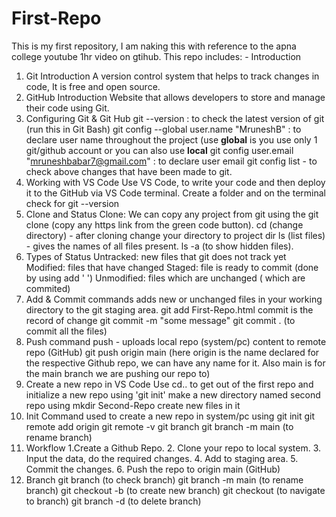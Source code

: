 # First-Repo
This is my first repository, I am naking this  with reference to the apna college youtube 1hr video on gtihub.
This repo includes: - 
Introduction
1. Git Introduction
     A version control system that helps to track changes in code, It is free and open source.
2. GitHub Introduction
     Website that allows developers to store and manage their code using Git.
4. Configuring Git & Git Hub
     git --version : to check the latest version of git (run this in Git Bash)
     git config --global user.name "MruneshB" : to declare user name throughout the project (use **global** is you use only 1 git/github account or you can also use **local**
     git config user.email "mruneshbabar7@gmail.com" : to declare user email
     git config list - to check above changes that have been made to git.
5. Working with VS Code
     Use VS Code, to write your code and then deploy it to the GitHub via VS Code terminal.
     Create a folder and on the terminal check for git --version
6. Clone and Status
     Clone: We can copy any project from git using the git clone (copy any https link from the green code button).
            cd (change directory) - after cloning change your directory to project dir
            ls (list files) - gives the names of all files present.
            ls -a (to show hidden files).
7. Types of Status
     Untracked: new files that git does not track yet
     Modified: files that have changed
     Staged: file is ready to commit (done by using add ' ')
     Unmodified: files which are unchanged ( which are commited)
8. Add & Commit commands
     adds new or unchanged files in your working directory to the git staging area.
          git add First-Repo.html
     commit is the record of change
          git commit -m "some message"
          git commit . (to commit all the files)
9. Push command
     push - uploads local repo (system/pc) content to remote repo (GitHub)
          git push origin main (here origin is the name declared for the respective Github repo, we can have any name for it. Also main is for the main branch we are pushing our repo to)
10. Create a new repo in VS Code 
        Use cd.. to get out of the first repo and initialize a new repo using 'git init'
        make a new directory named second repo using mkdir Second-Repo 
        create new files in it
11. Init Command
        used to create a new repo in system/pc using git init
        git remote add origin <link>
        git remote -v
        git branch
        git branch -m main (to rename branch)
12. Workflow 
        1.Create a Github Repo.
        2. Clone your repo to local system.
        3. Input the data, do the required changes.
        4. Add to staging area.
        5. Commit the changes.
        6. Push the repo to origin main (GitHub)
13. Branch
     git branch (to check branch)
     git branch -m main (to rename branch)
     git checkout -b <branchName> (to create new branch)
     git checkout <branchName> (to navigate to branch) 
     git branch -d <branchName> (to delete branch)